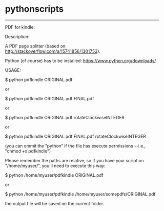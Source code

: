 # pythonscripts

***********
PDF for kindle:

Description:

A PDF page splitter (based on http://stackoverflow.com/a/15741856/1301753).



Python (of course) has to be installed: https://www.python.org/downloads/ 



USAGE:

$ python pdfkindle ORIGINAL.pdf

or

$ python pdfkindle ORIGINAL.pdf FINAL.pdf

or

$ python pdfkindle ORIGINAL.pdf rotateClockwiseINTEGER

or

$ python pdfkindle ORIGINAL.pdf FINAL.pdf rotateClockwiseINTEGER

(you can ommit the "python" if the file has execute permissions --i.e., "chmod +x pdfkindle")

Please remember the paths are relative, so if you have your script on "/home/myuser/", you'll need to execute this way:

$ python /home/myuser/pdfkindle ORIGINAL.pdf

or

$ python /home/myuser/pdfkindle /home/myuser/somepdfs/ORIGINAL.pdf

the output file will be saved on the current folder.


